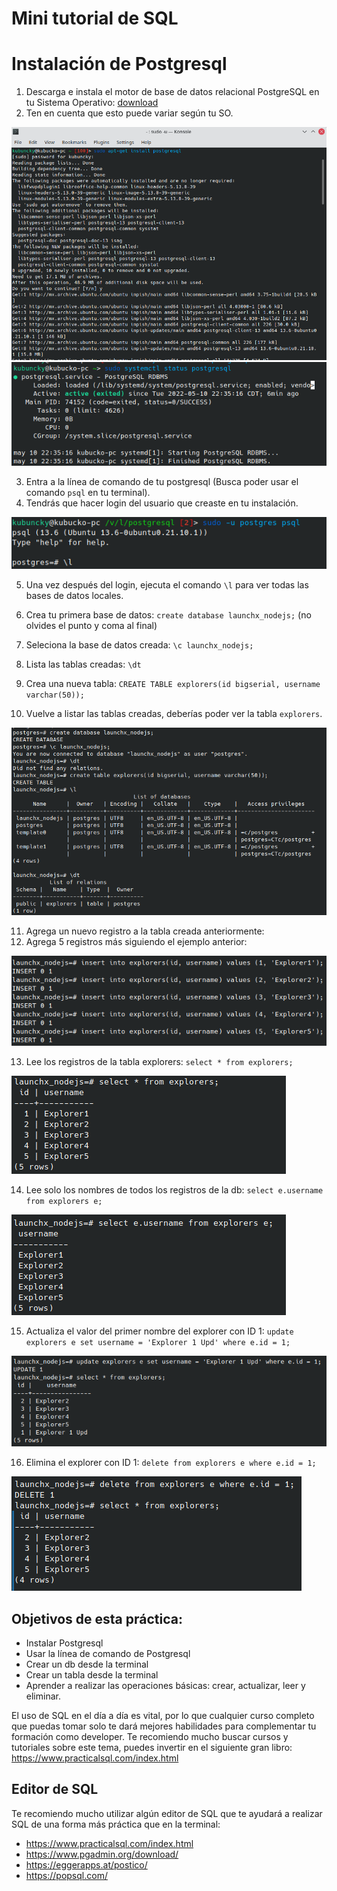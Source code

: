 # Mini tutorial de SQL 

# Instalación de Postgresql

1. Descarga e instala el motor de base de datos relacional PostgreSQL en tu Sistema Operativo: [download](https://www.postgresql.org/download/)
2. Ten en cuenta que esto puede variar según tu SO.

<img src="01.png">

<img src="02.png">

3. Entra a la línea de comando de tu postgresql (Busca poder usar el comando `psql` en tu terminal).
4. Tendrás que hacer login del usuario que creaste en tu instalación.

<img src="03.png">

5. Una vez después del login, ejecuta el comando `\l` para ver todas las bases de datos locales.

6. Crea tu primera base de datos: `create database launchx_nodejs;` (no olvides el punto y coma al final)
7. Seleciona la base de datos creada: `\c launchx_nodejs;`
8. Lista las tablas creadas: `\dt`
9. Crea una nueva tabla: `CREATE TABLE explorers(id bigserial, username varchar(50));`
10. Vuelve a listar las tablas creadas, deberías poder ver la tabla `explorers`.

<img src="04.png">

11. Agrega un nuevo registro a la tabla creada anteriormente:
12. Agrega 5 registros más siguiendo el ejemplo anterior:

<img src="05.png">

13. Lee los registros de la tabla explorers: `select * from explorers;`

<img src="06.png">

14. Lee solo los nombres de todos los registros de la db: `select e.username from explorers e;`

<img src="07.png">

15. Actualiza el valor del primer nombre del explorer con ID 1: `update explorers e set username = 'Explorer 1 Upd' where e.id = 1;`

<img src="08.png">

16. Elimina el explorer con ID 1: `delete from explorers e where e.id = 1;`

<img src="09.png">


## Objetivos de esta práctica:
- Instalar Postgresql
- Usar la línea de comando de Postgresql
- Crear un db desde la terminal
- Crear un tabla desde la terminal
- Aprender a realizar las operaciones básicas: crear, actualizar, leer y eliminar.

El uso de SQL en el día a día es vital, por lo que cualquier curso completo que puedas tomar solo te dará mejores habilidades para complementar tu formación como developer. Te recomiendo mucho buscar cursos y tutoriales sobre este tema, puedes invertir en el siguiente gran libro: https://www.practicalsql.com/index.html


## Editor de SQL

Te recomiendo mucho utilizar algún editor de SQL que te ayudará a realizar SQL de una forma más práctica que en la terminal:
- https://www.practicalsql.com/index.html
- https://www.pgadmin.org/download/
- https://eggerapps.at/postico/
- https://popsql.com/
